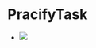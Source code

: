 # PracifyTask
  - ![](https://github.com/sherlockholmes211/PracifyTask/blob/main/SS/PracifyTask.gif)
